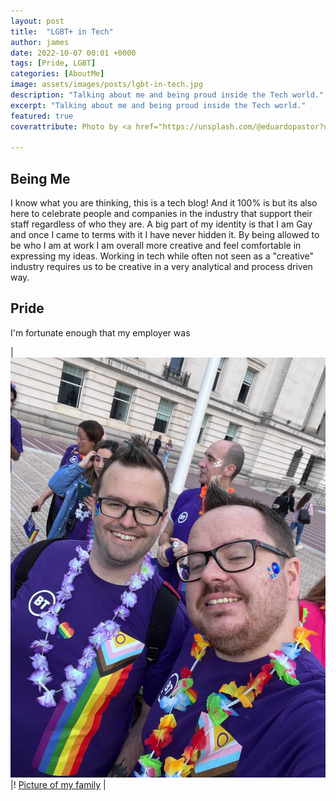 ```yaml
---
layout: post
title:  "LGBT+ in Tech"
author: james
date: 2022-10-07 00:01 +0000
tags: [Pride, LGBT]
categories: [AboutMe]
image: assets/images/posts/lgbt-in-tech.jpg
description: "Talking about me and being proud inside the Tech world."
excerpt: "Talking about me and being proud inside the Tech world."
featured: true
coverattribute: Photo by <a href="https://unsplash.com/@eduardopastor?utm_source=unsplash&utm_medium=referral&utm_content=creditCopyText">Eduardo Pastor</a> on <a href="https://unsplash.com/s/photos/lgbtq%2B-flag?utm_source=unsplash&utm_medium=referral&utm_content=creditCopyText">Unsplash</a>

---
```

## Being Me

I know what you are thinking, this is a tech blog! And it 100% is but its also here to celebrate people and companies in the industry that support their staff regardless of who they are. A big part of my identity is that I am Gay and once I came to terms with it I have never hidden it. By being allowed to be who I am at work I am overall more creative and feel comfortable in expressing my ideas. Working in tech while often not seen as a "creative" industry requires us to be creative in a very analytical and process driven way.

## Pride

I'm fortunate enough that my employer was 

| ![Picture of me and Donal](/assets/images/posts/assets/lgbt-in-tech-donal.jpg) |! [Picture of my family](/assets/images/posts/assets/lgbt-in-tech-family.jpg) |
